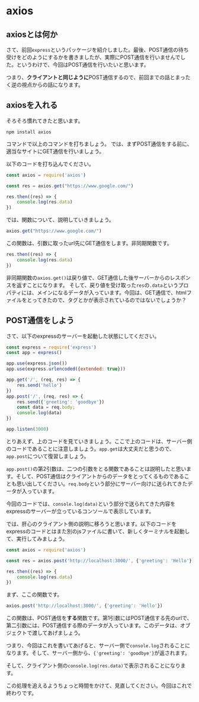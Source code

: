 # axios

## axiosとは何か

さて、前回`express`というパッケージを紹介しました。最後、POST通信の待ち受けをどのようにするかを書きましたが、実際にPOST通信を行いませんでした。というわけで、今回はPOST通信を行いたいと思います。

つまり、**クライアントと同じように**POST通信するので、前回までの話とまったく逆の視点からの話になります。

## axiosを入れる
そろそろ慣れてきたと思います。

```
npm install axios
```
コマンドで以上のコマンドを打ちましょう。
では、まずPOST通信をする前に、適当なサイトにGET通信を行いましょう。

以下のコードを打ち込んでください。

```javascript
const axios = require('axios')

const res = axios.get("https://www.google.com/")

res.then((res) => {
    console.log(res.data)
})
```
では、関数について、説明していきましょう。

```javascript
axios.get("https://www.google.com/")
```
この関数は、引数に取ったurl先にGET通信をします。非同期関数です。

```javascript
res.then((res) => {
    console.log(res.data)
})
```

非同期関数の`axios.get()`は戻り値で、GET通信した後サーバーからのレスポンスを返すことになります。
そして、戻り値を受け取った`res`の`.data`というプロパティには、メインになるデータが入っています。今回は、GET通信で、htmlファイルをとってきたので、タグとかが表示されているのではないでしょうか？

## POST通信をしよう
さて、以下のexpressのサーバーを起動した状態にしてください。

```javascript
const express = require('express')
const app = express()

app.use(express.json())
app.use(express.urlencoded({extended: true}))

app.get('/', (req, res) => {
    res.send('hello')
})
app.post('/', (req, res) => {
    res.send({'greeting': 'goodbye'})
    const data = req.body;
    console.log(data)
})

app.listen(3000)
```
とりあえず、上のコードを見ていきましょう。ここで上のコードは、サーバー側のコードであることに注意しましょう。`app.get`は大丈夫だと思うので、`app.post`について復習しましょう。

`app.post()`の第2引数は、二つの引数をとる関数であることは説明したと思います。そして、POST通信はクライアントからのデータをとってくるものであることも思い出してください。`req.body`という部分にサーバー向けに送られてきたデータが入っています。

今回のコードでは、`console.log(data)`という部分で送られてきた内容をexpressのサーバーが立っているコンソールで表示しています。

では、肝心のクライアント側の説明に移ろうと思います。以下のコードをexpressのコードとはまた別のjsファイルに書いて、新しくターミナルを起動して、実行してみましょう。

```javascript
const axios = require('axios')

const res = axios.post('http://localhost:3000/', {'greeting': 'Hello'})

res.then((res) => {
    console.log(res.data)
})
```

まず、ここの関数です。

```javascript
axios.post('http://localhost:3000/', {'greeting': 'Hello'})
```
この関数は、POST通信を**する**関数です。第1引数にはPOST通信する先のurlで、第二引数には、POST通信する際のデータが入っています。このデータは、オブジェクトで渡してあげましょう。

つまり、今回はこれを書いてあげると、サーバー側で`console.log`されることになります。そして、サーバー側から、`{'greeting': 'goodbye'}`が返されます。

そして、クライアント側の`console.log(res.data)`で表示されることになります。

この処理を追えるようちょっと時間をかけて、見直してください。今回はこれで終わりです。